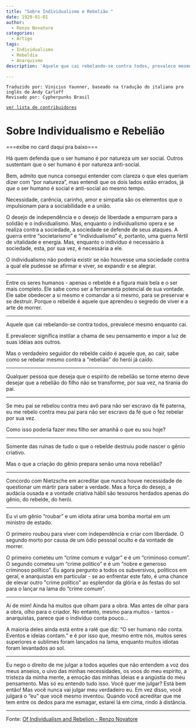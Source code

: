```yaml
---
title: "Sobre Individualismo e Rebelião "
date: 1920-01-01
author:
  - Renzo Novatore
categories:
  - Artigo
tags:
  - Individualismo
  - Rebeldia
  - Anarquismo
description: 'Aquele que cai rebelando-se contra todos, prevalece mesmo enquanto cai.'

---
```


```
Traduzido por: Vinicius Yaunner, baseado na tradução do italiano pro inglês de Andy Carloff
Revisado por: Cypherpunks Brasil
```
[```ver lista de contribuidores```](/about/#contribuidores)


# Sobre Individualismo e Rebelião

===exibe no card daqui pra baixo===

Há quem defenda que o ser humano é por natureza um ser social. Outros sustentam que o ser humano é por natureza anti-social.

Bem, admito que nunca consegui entender com clareza o que eles queriam dizer com “por natureza”, mas entendi que os dois lados estão errados, já que o ser humano é social e anti-social ao mesmo tempo.

Necessidade, carência, carinho, amor e simpatia são os elementos que o impulsionam para a sociabilidade e a união.

O desejo de independência e o desejo de liberdade a empurram para a solidão e o individualismo. Mas, enquanto o individualismo opera e se realiza contra a sociedade, a sociedade se defende de seus ataques. A guerra entre “societarismo” e “individualismo” é, portanto, uma guerra fértil de vitalidade e energia. Mas, enquanto o indivíduo é necessário à sociedade, esta, por sua vez, é necessária a ele.

O individualismo não poderia existir se não houvesse uma sociedade contra a qual ele pudesse se afirmar e viver, se expandir e se alegrar.

---

Entre os seres humanos - apenas o rebelde é a figura mais bela e o ser mais completo. Ele sabe como ser a ferramenta potencial de sua vontade. Ele sabe obedecer a si mesmo e comandar a si mesmo, para se preservar e se destruir. Porque o rebelde é aquele que aprendeu o segredo de viver e a arte de morrer.

---

Aquele que cai rebelando-se contra todos, prevalece mesmo enquanto cai.

E prevalecer significa instilar a chama de seu pensamento e impor a luz de suas idéias aos outros.

Mas o verdadeiro seguidor do rebelde caído é aquele que, ao cair, sabe como se rebelar mesmo contra a "rebelião" do herói já caído.

---

Qualquer pessoa que deseja que o espírito de rebelião se torne eterno deve desejar que a rebelião do filho não se transforme, por sua vez, na tirania do pai.

---

Se meu pai se rebelou contra meu avô para não ser escravo da fé paterna, eu me rebelo contra meu pai para não ser escravo da fé que o fez rebelar por sua vez.

Como isso poderia fazer meu filho ser amanhã o que eu sou hoje?

---

Somente das ruínas de tudo o que o rebelde destruiu pode nascer o gênio criativo.

Mas o que a criação do gênio prepara senão uma nova rebelião?

---

Concordo com Nietzsche em acreditar que nunca houve necessidade de questionar um mártir para saber a verdade. Mas a força do desejo, a audácia ousada e a vontade criativa hábil são tesouros herdados apenas do gênio, do rebelde, do herói.

---

Eu vi um gênio “roubar” e um idiota atirar uma bomba mortal em um ministro de estado.

O primeiro roubou para viver com independência e criar com liberdade. O segundo morto por causa de um ódio pessoal oculto e da vontade de morrer.

O primeiro cometeu um “crime comum e vulgar” e é um “criminoso comum”. O segundo cometeu um “crime político” e é um “nobre e generoso criminoso político”. Eu agora pergunto a todos os subversivos, políticos em geral, e anarquistas em particular - se ao enfrentar este fato, é uma chance de elevar outro "crime político" ao esplendor da glória e às festas do sol para o lançar na lama do “crime comum”.

---

Ai de mim! Ainda há muitos que olham para a obra. Mas antes de olhar para a obra, olho para o criador. No entanto, mesmo para muitos - tantos - anarquistas, parece que o indivíduo conta pouco...

A maioria deles ainda está entre a ralé que diz: “O ser humano não conta. Eventos e ideias contam.” e é por isso que, mesmo entre nós, muitos seres superiores e sublimes foram lançados na lama, enquanto muitos idiotas foram levantados ao sol.

---

Eu nego o direito de me julgar a todos aqueles que não entendem a voz dos meus anseios, o uivo das minhas necessidades, os voos do meu espírito, a tristeza da minha mente, a emoção das minhas ideias e a angústia do meu pensamento. Mas só eu entendo tudo isso. Você quer me julgar? Está bem então! Mas você nunca vai julgar meu verdadeiro eu. Em vez disso, você julgará o “eu” que você mesmo inventou. Quando você acreditar que me tem entre os dedos para me esmagar, estarei lá em cima, rindo à distância.

---
Fonte: [Of Individualism and Rebelion - Renzo Novatore](http://www.revoltlib.com/anarchism/of-individualism-and-rebellion/view.php)